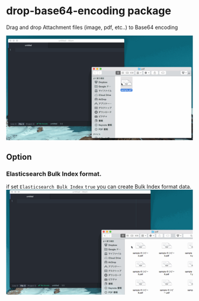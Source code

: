# drop-base64-encoding package

Drag and drop Attachment files (image, pdf, etc..) to Base64 encoding

![overview](https://raw.githubusercontent.com/KunihikoKido/atom-drop-base64-encoding/master/screenshots/overview.gif)


## Option
### Elasticsearch Bulk Index format.
if set ``Elasticsearch Bulk Index`` ``true`` you can create Bulk Index format data.
![overview](https://raw.githubusercontent.com/KunihikoKido/atom-drop-base64-encoding/master/screenshots/elasticsearch.gif)
